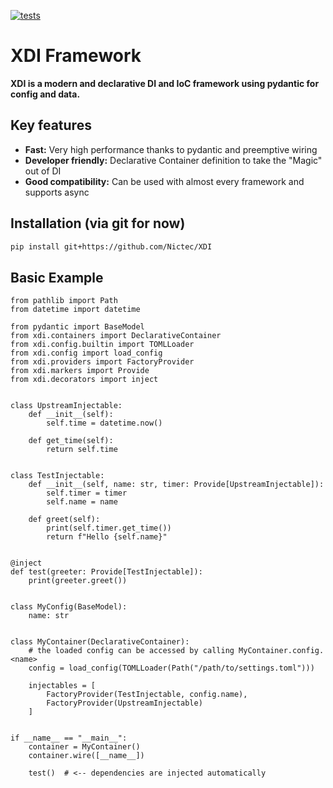 [![tests](https://github.com/Nictec/XDI/actions/workflows/main.yml/badge.svg)](https://github.com/Nictec/XDI/actions/workflows/main.yml)
# XDI Framework
**XDI is a modern and declarative DI and IoC framework using pydantic for config and data.**

## Key features

- **Fast:** Very high performance thanks to pydantic and preemptive wiring
- **Developer friendly:** Declarative Container definition to take the "Magic" out of DI
- **Good compatibility:** Can be used with almost every framework and supports async

## Installation (via git for now)
```bash
pip install git+https://github.com/Nictec/XDI
```

## Basic Example

```python3
from pathlib import Path
from datetime import datetime

from pydantic import BaseModel
from xdi.containers import DeclarativeContainer
from xdi.config.builtin import TOMLLoader
from xdi.config import load_config
from xdi.providers import FactoryProvider
from xdi.markers import Provide
from xdi.decorators import inject


class UpstreamInjectable:
    def __init__(self):
        self.time = datetime.now()

    def get_time(self):
        return self.time


class TestInjectable:
    def __init__(self, name: str, timer: Provide[UpstreamInjectable]):
        self.timer = timer
        self.name = name

    def greet(self):
        print(self.timer.get_time())
        return f"Hello {self.name}"


@inject
def test(greeter: Provide[TestInjectable]):
    print(greeter.greet())


class MyConfig(BaseModel):
    name: str


class MyContainer(DeclarativeContainer):
    # the loaded config can be accessed by calling MyContainer.config.<name>
    config = load_config(TOMLLoader(Path("/path/to/settings.toml")))

    injectables = [
        FactoryProvider(TestInjectable, config.name),
        FactoryProvider(UpstreamInjectable)
    ]


if __name__ == "__main__":
    container = MyContainer()
    container.wire([__name__])

    test()  # <-- dependencies are injected automatically
```

